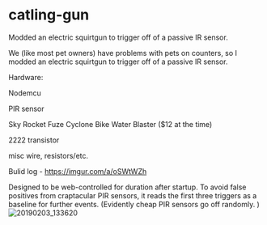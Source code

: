 # catling-gun
Modded an electric squirtgun to trigger off of a passive IR sensor.

We (like most pet owners) have problems with pets on counters, so I modded an electric squirtgun to trigger off of a passive IR sensor. 

Hardware:

  Nodemcu
  
  PIR sensor
  
  Sky Rocket Fuze Cyclone Bike Water Blaster ($12 at the time)
  
  2222 transistor
  
  misc wire, resistors/etc.
  
Bulid log - https://imgur.com/a/oSWtWZh

Designed to be web-controlled for duration after startup. To avoid false positives from craptacular PIR sensors, it reads the first three triggers as a baseline for further events. (Evidently cheap PIR sensors go off randomly. )
![20190203_133620](https://user-images.githubusercontent.com/6173152/189506494-5bfd2d74-792f-4cdf-bc1a-fb4f8eb8d31a.jpg)
